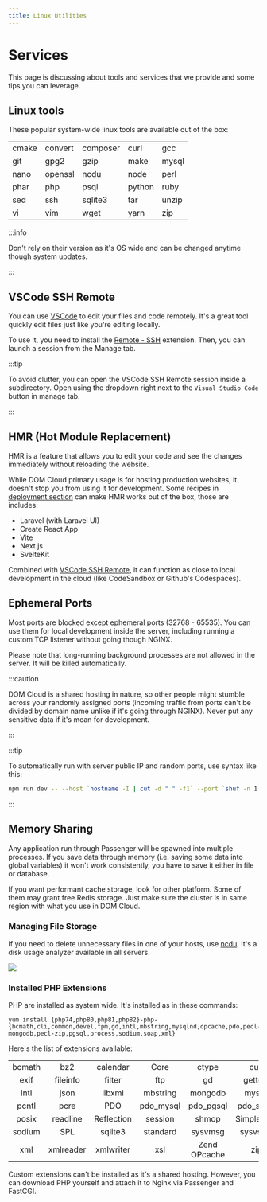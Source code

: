 ```yaml
---
title: Linux Utilities
---
```


# Services

This page is discussing about tools and services that we provide and some tips you can leverage.

## Linux tools

These popular system-wide linux tools are available out of the box:

| | | | | |
| :-- | :-- | :-- | :-- | :-- |
| cmake | convert | composer | curl | gcc |
| git | gpg2 | gzip | make | mysql |
| nano | openssl | ncdu | node | perl |
| phar | php | psql | python | ruby |
| sed | ssh | sqlite3 | tar | unzip |
| vi | vim | wget | yarn | zip |

:::info

Don't rely on their version as it's OS wide and can be changed anytime though system updates.

:::

## VSCode SSH Remote

You can use [VSCode](https://code.visualstudio.com/) to edit your files and code remotely. It's a great tool quickly edit files just like you're editing locally.

To use it, you need to install the [Remote - SSH](https://marketplace.visualstudio.com/items?itemName=ms-vscode-remote.remote-ssh) extension. Then, you can launch a session from the Manage tab.

:::tip

To avoid clutter, you can open the VSCode SSH Remote session inside a subdirectory. Open using the dropdown right next to the `Visual Studio Code` button in manage tab.

:::

## HMR (Hot Module Replacement)

HMR is a feature that allows you to edit your code and see the changes immediately without reloading the website.

While DOM Cloud primary usage is for hosting production websites, it doesn't stop you from using it for development. Some recipes in [deployment section](../deployment/index.md) can make HMR works out of the box, those are includes:

+ Laravel (with Laravel UI)
+ Create React App
+ Vite
+ Next.js
+ SvelteKit

Combined with [VSCode SSH Remote](#vscode-ssh-remote), it can function as close to local development in the cloud (like CodeSandbox or Github's Codespaces).

## Ephemeral Ports

Most ports are blocked except ephemeral ports (32768 - 65535). You can use them for local development inside the server, including running a custom TCP listener without going though NGINX.

Please note that long-running background processes are not allowed in the server. It will be killed automatically.

:::caution

DOM Cloud is a shared hosting in nature, so other people might stumble across your randomly assigned ports (incoming traffic from ports can't be divided by domain name unlike if it's going through NGINX). Never put any sensitive data if it's mean for development.

:::

:::tip

To automatically run with server public IP and random ports, use syntax like this:

```bash
npm run dev -- --host `hostname -I | cut -d " " -f1` --port `shuf -n 1 -i 49152-65535`
```

:::

## Memory Sharing

Any application run through Passenger will be spawned into multiple processes. If you save data through memory (i.e. saving some data into global variables) it won't work consistently, you have to save it either in file or database.

If you want performant cache storage, look for other platform. Some of them may grant free Redis storage. Just make sure the cluster is in same region with what you use in DOM Cloud.

### Managing File Storage

If you need to delete unnecessary files in one of your hosts, use [ncdu](https://en.wikipedia.org/wiki/Ncdu). It's a disk usage analyzer available in all servers.

![](https://upload.wikimedia.org/wikipedia/commons/d/d7/Ncdu_screenshot.png)

### Installed PHP Extensions

PHP are installed as system wide. It's installed as in these commands:

```
yum install {php74,php80,php81,php82}-php-{bcmath,cli,common,devel,fpm,gd,intl,mbstring,mysqlnd,opcache,pdo,pecl-mongodb,pecl-zip,pgsql,process,sodium,soap,xml}
```

Here's the list of extensions available:


|     |     |     |     |     |     |        |  |
| :--------: | :--------: | :--------: | :--------: | :--------: | :--------: | :-----------: | :-----: |
| bcmath     | bz2        | calendar   | Core       | ctype      | curl       | date          | dom     |
| exif       | fileinfo   | filter     | ftp        | gd         | gettext    | hash          | iconv   |
| intl       | json       | libxml     | mbstring   | mongodb    | mysqli     | mysqlnd       | openssl |
| pcntl      | pcre       | PDO        | pdo_mysql  | pdo_pgsql  | pdo_sqlite | pgsql         | Phar    |
| posix      | readline   | Reflection | session    | shmop      | SimpleXML  | soap          | sockets |
| sodium     | SPL        | sqlite3    | standard   | sysvmsg    | sysvsem    | sysvshm       | tokenizer |
| xml        | xmlreader  | xmlwriter  | xsl        | Zend OPcache | zip        | zlib          |         |

Custom extensions can't be installed as it's a shared hosting. However, you can download PHP yourself and attach it to Nginx via Passenger and FastCGI.
